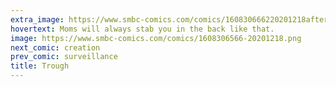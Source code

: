 ```yaml
---
extra_image: https://www.smbc-comics.com/comics/160830666220201218after.png
hovertext: Moms will always stab you in the back like that.
image: https://www.smbc-comics.com/comics/1608306566-20201218.png
next_comic: creation
prev_comic: surveillance
title: Trough
---
```



